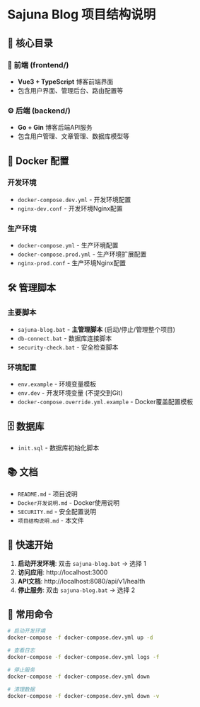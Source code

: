 # Sajuna Blog 项目结构说明

## 📁 核心目录

### 🎨 前端 (frontend/)
- **Vue3 + TypeScript** 博客前端界面
- 包含用户界面、管理后台、路由配置等

### ⚙️ 后端 (backend/)
- **Go + Gin** 博客后端API服务
- 包含用户管理、文章管理、数据库模型等

## 🐳 Docker 配置

### 开发环境
- `docker-compose.dev.yml` - 开发环境配置
- `nginx-dev.conf` - 开发环境Nginx配置

### 生产环境
- `docker-compose.yml` - 生产环境配置
- `docker-compose.prod.yml` - 生产环境扩展配置
- `nginx-prod.conf` - 生产环境Nginx配置

## 🛠️ 管理脚本

### 主要脚本
- `sajuna-blog.bat` - **主管理脚本** (启动/停止/管理整个项目)
- `db-connect.bat` - 数据库连接脚本
- `security-check.bat` - 安全检查脚本

### 环境配置
- `env.example` - 环境变量模板
- `env.dev` - 开发环境变量 (不提交到Git)
- `docker-compose.override.yml.example` - Docker覆盖配置模板

## 🗄️ 数据库
- `init.sql` - 数据库初始化脚本

## 📚 文档
- `README.md` - 项目说明
- `Docker开发说明.md` - Docker使用说明
- `SECURITY.md` - 安全配置说明
- `项目结构说明.md` - 本文件

## 🚀 快速开始

1. **启动开发环境**: 双击 `sajuna-blog.bat` → 选择 1
2. **访问应用**: http://localhost:3000
3. **API文档**: http://localhost:8080/api/v1/health
4. **停止服务**: 双击 `sajuna-blog.bat` → 选择 2

## 🔧 常用命令

```bash
# 启动开发环境
docker-compose -f docker-compose.dev.yml up -d

# 查看日志
docker-compose -f docker-compose.dev.yml logs -f

# 停止服务
docker-compose -f docker-compose.dev.yml down

# 清理数据
docker-compose -f docker-compose.dev.yml down -v
```
